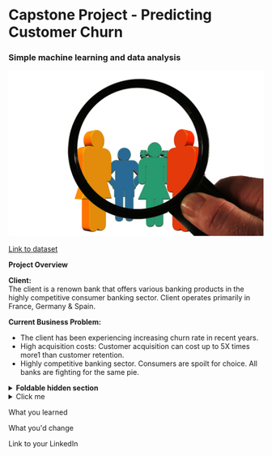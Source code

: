 # Capstone Project - Predicting Customer Churn

### Simple machine learning and data analysis 

![customer image](https://github.com/Amandazhou04/SCTP-2024-Data-Analysis/blob/main/customer-563967_1280.jpg?raw=true)

[Link to dataset](https://www.kaggle.com/datasets/shubhammeshram579/bank-customer-churn-prediction/data)

<b>Project Overview</b>

<b>Client: </b> <br>
The client is a renown bank that offers various banking products in the highly competitive consumer banking sector. Client operates primarily in France, Germany & Spain.

<b>Current Business Problem: </b>
+ The client has been experiencing increasing churn rate in recent years.
+ High acquisition costs: Customer acquisition can cost up to 5X times more1 than customer retention.
+ Highly competitive banking sector. Consumers are spoilt for choice. All banks are fighting for the same pie.


<details>
<summary><b>Foldable hidden section</b></summary>

Any folded content here. It requires an empty line just above it!

</details>


<details>
  <summary>Click me</summary>
  
  ### Heading
  1. Foo
  2. Bar
     * Baz
     * Qux


</details>

What you learned

What you'd change

Link to your LinkedIn
